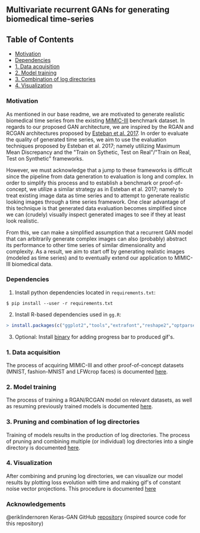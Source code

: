 ## Multivariate recurrent GANs for generating biomedical time-series

## Table of Contents

* [Motivation](#Motivation)
* [Dependencies](#Dependencies)
* [1. Data acquisition](#1-Data-acquisition)
* [2. Model training](#2-Model-training)
* [3. Combination of log directories](#3-Combination-of-log-directories)
* [4. Visualization](#4-Visualization)

### Motivation

As mentioned in our base readme, we are motivated to generate realistic biomedical time series from the existing [MIMIC-III](https://github.com/YerevaNN/mimic3-benchmarks) benchmark dataset. In regards to our proposed GAN architecture, we are inspired by the RGAN and RCGAN architectures proposed by [Esteban et al. 2017](https://arxiv.org/abs/1706.02633). In order to evaluate the quality of generated time series, we aim to use the evaluation techniques proposed by Esteban et al. 2017; namely utilizing Maximum Mean Discrepancy and the "Train on Sythetic, Test on Real"/"Train on Real, Test on Synthetic" frameworks.

However, we must acknowledge that a jump to these frameworks is difficult since the pipeline from data generation to evaluation is long and complex. In order to simplify this process and to establish a benchmark or proof-of-concept, we utilize a similar strategy as in Esteban et al. 2017; namely to treat existing image data as time series and to attempt to generate realistic looking images through a time series framework. One clear advantage of this technique is that generated data evaluation becomes simplified since we can (crudely) visually inspect generated images to see if they at least look realistic.

From this, we can make a simplified assumption that a recurrent GAN model that can arbitrarily generate complex images can also (probably) abstract its performance to other time series of similar dimensionality and complexity. As a result, we aim to start off by generating realistic images (modeled as time series) and to eventually extend our application to MIMIC-III biomedical data.

### Dependencies

1. Install python dependencies located in `requirements.txt`:

```
$ pip install --user -r requirements.txt
```

2. Install R-based dependencies used in `gg.R`:

```R
> install.packages(c("ggplot2","tools","extrafont","reshape2","optparse","plyr"))
```

3. Optional: Install [binary](https://github.com/nwtgck/gif-progress) for adding progress bar to produced gif's.

### 1. Data acquisition

The process of acquiring MIMIC-III and other proof-of-concept datasets (MNIST, fashion-MNIST and LFWcrop faces) is documented [here](/src/docs/data_acquisition.md).

### 2. Model training

The process of training a RGAN/RCGAN model on relevant datasets, as well as resuming previously trained models is documented [here](/src/docs/model_training.md).

### 3. Pruning and combination of log directories

Training of models results in the production of log directories. The process of pruning and combining multiple (or individual) log directories into a single directory is documented [here](/src/docs/combine_prune_logs.md).

### 4. Visualization

After combining and pruning log directories, we can visualize our model results by plotting loss evolution with time and making gif's of constant noise vector projections. This procedure is documented [here](/src/docs/visualization.md)

### Acknowledgements

@eriklindernoren Keras-GAN GitHub [repository](https://github.com/eriklindernoren/Keras-GAN) (inspired source code for this repository)

<!-- ### Comments -->
<!-- * add caveat section at end with link to some areas with all exceptions due to current development (link to this in descriptions) -->
<!-- * add hook to migrate caveats from todos.org directly into relevant files -->

<!-- * provide links to model developments and stabilization techniques -->
<!-- * mention RCGAN is still under development -->
<!-- * add section for showing model results and add caveat for plotting gradients -->
<!-- * different flattening techniques, ie. as 1d time series or with more dimensions -->

<!-- * run spell-check on readme -->
